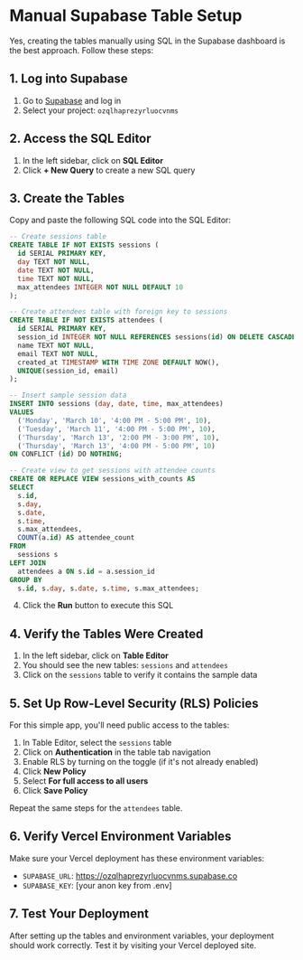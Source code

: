 # Manual Supabase Table Setup

Yes, creating the tables manually using SQL in the Supabase dashboard is the best approach. Follow these steps:

## 1. Log into Supabase

1. Go to [Supabase](https://app.supabase.com) and log in
2. Select your project: `ozqlhaprezyrluocvnms`

## 2. Access the SQL Editor

1. In the left sidebar, click on **SQL Editor**
2. Click **+ New Query** to create a new SQL query

## 3. Create the Tables

Copy and paste the following SQL code into the SQL Editor:

```sql
-- Create sessions table
CREATE TABLE IF NOT EXISTS sessions (
  id SERIAL PRIMARY KEY,
  day TEXT NOT NULL,
  date TEXT NOT NULL,
  time TEXT NOT NULL,
  max_attendees INTEGER NOT NULL DEFAULT 10
);

-- Create attendees table with foreign key to sessions
CREATE TABLE IF NOT EXISTS attendees (
  id SERIAL PRIMARY KEY,
  session_id INTEGER NOT NULL REFERENCES sessions(id) ON DELETE CASCADE,
  name TEXT NOT NULL,
  email TEXT NOT NULL,
  created_at TIMESTAMP WITH TIME ZONE DEFAULT NOW(),
  UNIQUE(session_id, email)
);

-- Insert sample session data
INSERT INTO sessions (day, date, time, max_attendees)
VALUES 
  ('Monday', 'March 10', '4:00 PM - 5:00 PM', 10),
  ('Tuesday', 'March 11', '4:00 PM - 5:00 PM', 10),
  ('Thursday', 'March 13', '2:00 PM - 3:00 PM', 10),
  ('Thursday', 'March 13', '4:00 PM - 5:00 PM', 10)
ON CONFLICT (id) DO NOTHING;

-- Create view to get sessions with attendee counts
CREATE OR REPLACE VIEW sessions_with_counts AS
SELECT 
  s.id,
  s.day,
  s.date,
  s.time,
  s.max_attendees,
  COUNT(a.id) AS attendee_count
FROM 
  sessions s
LEFT JOIN 
  attendees a ON s.id = a.session_id
GROUP BY 
  s.id, s.day, s.date, s.time, s.max_attendees;
```

4. Click the **Run** button to execute this SQL

## 4. Verify the Tables Were Created

1. In the left sidebar, click on **Table Editor**
2. You should see the new tables: `sessions` and `attendees`
3. Click on the `sessions` table to verify it contains the sample data

## 5. Set Up Row-Level Security (RLS) Policies

For this simple app, you'll need public access to the tables:

1. In Table Editor, select the `sessions` table
2. Click on **Authentication** in the table tab navigation
3. Enable RLS by turning on the toggle (if it's not already enabled)
4. Click **New Policy**
5. Select **For full access to all users**
6. Click **Save Policy**

Repeat the same steps for the `attendees` table.

## 6. Verify Vercel Environment Variables

Make sure your Vercel deployment has these environment variables:

- `SUPABASE_URL`: https://ozqlhaprezyrluocvnms.supabase.co
- `SUPABASE_KEY`: [your anon key from .env]

## 7. Test Your Deployment

After setting up the tables and environment variables, your deployment should work correctly. Test it by visiting your Vercel deployed site.

